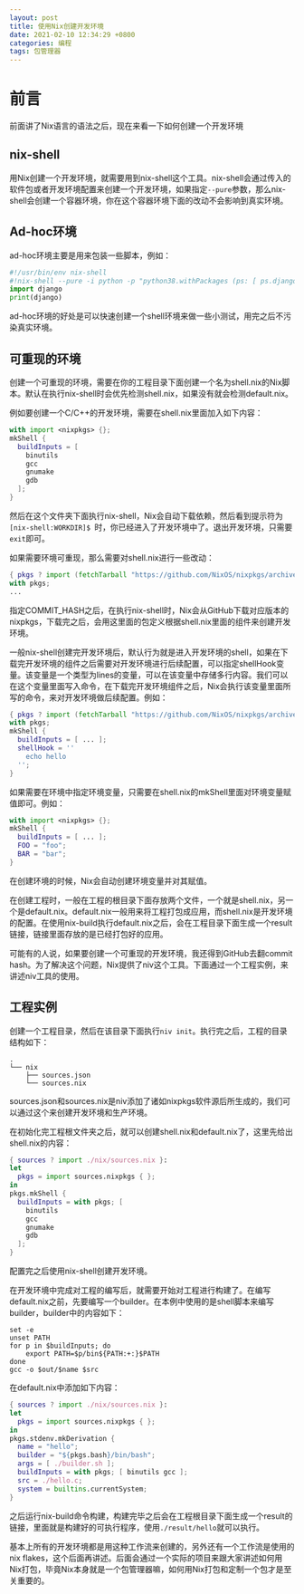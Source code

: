 ```yaml
---
layout: post
title: 使用Nix创建开发环境
date: 2021-02-10 12:34:29 +0800
categories: 编程
tags: 包管理器
---
```


# 前言
前面讲了Nix语言的语法之后，现在来看一下如何创建一个开发环境

## nix-shell
用Nix创建一个开发环境，就需要用到nix-shell这个工具。nix-shell会通过传入的软件包或者开发环境配置来创建一个开发环境，如果指定`--pure`参数，那么nix-shell会创建一个容器环境，你在这个容器环境下面的改动不会影响到真实环境。

## Ad-hoc环境
ad-hoc环境主要是用来包装一些脚本，例如：
``` python
#!/usr/bin/env nix-shell
#!nix-shell --pure -i python -p "python38.withPackages (ps: [ ps.django ])"
import django
print(django)
```
ad-hoc环境的好处是可以快速创建一个shell环境来做一些小测试，用完之后不污染真实环境。

## 可重现的环境
创建一个可重现的环境，需要在你的工程目录下面创建一个名为shell.nix的Nix脚本。默认在执行nix-shell时会优先检测shell.nix，如果没有就会检测default.nix。

例如要创建一个C/C++的开发环境，需要在shell.nix里面加入如下内容：
``` nix
with import <nixpkgs> {};
mkShell {
  buildInputs = [
    binutils
    gcc
    gnumake
    gdb
  ];
}
```
然后在这个文件夹下面执行nix-shell，Nix会自动下载依赖，然后看到提示符为`[nix-shell:WORKDIR]$ `时，你已经进入了开发环境中了。退出开发环境，只需要`exit`即可。

如果需要环境可重现，那么需要对shell.nix进行一些改动：
``` nix
{ pkgs ? import (fetchTarball "https://github.com/NixOS/nixpkgs/archive/COMMIT_HASH.tar.gz") {} }:
with pkgs;
...
```
指定COMMIT_HASH之后，在执行nix-shell时，Nix会从GitHub下载对应版本的nixpkgs，下载完之后，会用这里面的包定义根据shell.nix里面的组件来创建开发环境。

一般nix-shell创建完开发环境后，默认行为就是进入开发环境的shell，如果在下载完开发环境的组件之后需要对开发环境进行后续配置，可以指定shellHook变量。该变量是一个类型为lines的变量，可以在该变量中存储多行内容。我们可以在这个变量里面写入命令，在下载完开发环境组件之后，Nix会执行该变量里面所写的命令，来对开发环境做后续配置。例如：
``` nix
{ pkgs ? import (fetchTarball "https://github.com/NixOS/nixpkgs/archive/COMMIT_HASH.tar.gz") {} }:
with pkgs;
mkShell {
  buildInputs = [ ... ];
  shellHook = ''
    echo hello
  '';
}
```
如果需要在环境中指定环境变量，只需要在shell.nix的mkShell里面对环境变量赋值即可。例如：
``` nix
with import <nixpkgs> {};
mkShell {
  buildInputs = [ ... ];
  FOO = "foo";
  BAR = "bar";
}
```
在创建环境的时候，Nix会自动创建环境变量并对其赋值。

在创建工程时，一般在工程的根目录下面存放两个文件，一个就是shell.nix，另一个是default.nix。default.nix一般用来将工程打包成应用，而shell.nix是开发环境的配置。在使用nix-build执行default.nix之后，会在工程目录下面生成一个result链接，链接里面存放的是已经打包好的应用。

可能有的人说，如果要创建一个可重现的开发环境，我还得到GitHub去翻commit hash。为了解决这个问题，Nix提供了niv这个工具。下面通过一个工程实例，来讲述niv工具的使用。

## 工程实例
创建一个工程目录，然后在该目录下面执行`niv init`。执行完之后，工程的目录结构如下：
```
.
└── nix
    ├── sources.json
    └── sources.nix
```
sources.json和sources.nix是niv添加了诸如nixpkgs软件源后所生成的，我们可以通过这个来创建开发环境和生产环境。

在初始化完工程根文件夹之后，就可以创建shell.nix和default.nix了，这里先给出shell.nix的内容：
``` nix
{ sources ? import ./nix/sources.nix }:
let
  pkgs = import sources.nixpkgs { };
in
pkgs.mkShell {
  buildInputs = with pkgs; [
    binutils
    gcc
    gnumake
    gdb
  ];
}
```
配置完之后使用nix-shell创建开发环境。

在开发环境中完成对工程的编写后，就需要开始对工程进行构建了。在编写default.nix之前，先要编写一个builder。在本例中使用的是shell脚本来编写builder，builder中的内容如下：
``` shell
set -e
unset PATH
for p in $buildInputs; do
    export PATH=$p/bin${PATH:+:}$PATH
done
gcc -o $out/$name $src
```

在default.nix中添加如下内容：
``` nix
{ sources ? import ./nix/sources.nix }:
let
  pkgs = import sources.nixpkgs { };
in
pkgs.stdenv.mkDerivation {
  name = "hello";
  builder = "${pkgs.bash}/bin/bash";
  args = [ ./builder.sh ];
  buildInputs = with pkgs; [ binutils gcc ];
  src = ./hello.c;
  system = builtins.currentSystem;
}
```
之后运行nix-build命令构建，构建完毕之后会在工程根目录下面生成一个result的链接，里面就是构建好的可执行程序，使用`./result/hello`就可以执行。

基本上所有的开发环境都是用这种工作流来创建的，另外还有一个工作流是使用的nix flakes，这个后面再讲述。后面会通过一个实际的项目来跟大家讲述如何用Nix打包，毕竟Nix本身就是一个包管理器嘛，如何用Nix打包和定制一个包才是至关重要的。
